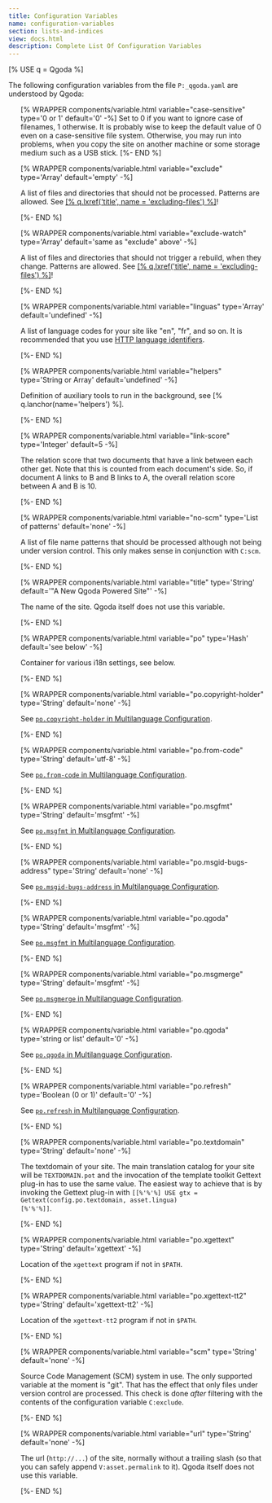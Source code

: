 ```yaml
---
title: Configuration Variables
name: configuration-variables
section: lists-and-indices
view: docs.html
description: Complete List Of Configuration Variables
---
```

<!--qgoda-no-xgettext-->
[% USE q = Qgoda %]
<!--/qgoda-no-xgettext-->

The following configuration variables from the file `P:_qgoda.yaml` are understood by Qgoda:

<!--qgoda-no-xgettext-->
<ul>
[% WRAPPER components/variable.html
   variable="case-sensitive" type='0 or 1'
   default='0' -%]
<!--/qgoda-no-xgettext-->
Set to 0 if you want to ignore case of filenames, 1 otherwise.  It is probably wise to keep the default value of 0 even on a case-sensitive file system.  Otherwise, you may run into problems, when you copy the site on another machine or some storage medium such as a USB stick.
<!--qgoda-no-xgettext-->[%- END %]<!--/qgoda-no-xgettext-->

<!--qgoda-no-xgettext-->
[% WRAPPER components/variable.html
   variable="exclude" type='Array'
   default='empty' -%]
<!--/qgoda-no-xgettext-->
A list of files and directories that should not be processed.  Patterns are allowed.  See <a href="[% q.llink(name = 'excluding-files') %]">[% q.lxref('title', name = 'excluding-files') %]</a>!
<!--qgoda-no-xgettext-->[%- END %]<!--/qgoda-no-xgettext-->

<!--qgoda-no-xgettext-->
[% WRAPPER components/variable.html
   variable="exclude-watch" type='Array'
   default='same as "exclude" above' -%]
<!--/qgoda-no-xgettext-->
A list of files and directories that should not trigger a rebuild, when they change.  Patterns are allowed.  See <a href="[% q.llink(name = 'excluding-files') %]">[% q.lxref('title', name = 'excluding-files') %]</a>!
<!--qgoda-no-xgettext-->[%- END %]<!--/qgoda-no-xgettext-->

<!--qgoda-no-xgettext-->
[% WRAPPER components/variable.html
   variable="linguas" type='Array'
   default='undefined' -%]
<!--/qgoda-no-xgettext-->
A list of language codes for your site like "en", "fr", and so on.  It is recommended that you use <a href="https://tools.ietf.org/html/rfc3066">HTTP language identifiers</a>.
<!--qgoda-no-xgettext-->[%- END %]<!--/qgoda-no-xgettext-->

<!--qgoda-no-xgettext-->
[% WRAPPER components/variable.html
   variable="helpers" type='String or Array'
   default='undefined' -%]
<!--/qgoda-no-xgettext-->
Definition of auxiliary tools to run in the background, see
[% q.lanchor(name='helpers') %].
<!--qgoda-no-xgettext-->[%- END %]<!--/qgoda-no-xgettext-->

<!--qgoda-no-xgettext-->
[% WRAPPER components/variable.html
   variable="link-score" type='Integer'
   default=5 -%]
<!--/qgoda-no-xgettext-->
The relation score that two documents that have a link between each other get.  Note that this is counted from each document's side.  So, if document A links to B and B links to A, the overall relation score between A and B is 10.
<!--qgoda-no-xgettext-->[%- END %]<!--/qgoda-no-xgettext-->

<!--qgoda-no-xgettext-->
[% WRAPPER components/variable.html
   variable="no-scm" type='List of patterns'
   default='none' -%]
<!--/qgoda-no-xgettext-->
A list of file name patterns that should be processed although not being under version control.  This only makes sense in conjunction with <code>C:scm</code>.
<!--qgoda-no-xgettext-->[%- END %]<!--/qgoda-no-xgettext-->

<!--qgoda-no-xgettext-->
[% WRAPPER components/variable.html
   variable="title" type='String'
   default='"A New Qgoda Powered Site"' -%]
<!--/qgoda-no-xgettext-->
The name of the site.  Qgoda itself does not use this variable.
<!--qgoda-no-xgettext-->[%- END %]<!--/qgoda-no-xgettext-->

<!--qgoda-no-xgettext-->
[% WRAPPER components/variable.html
   variable="po" type='Hash'
   default='see below' -%]
<!--/qgoda-no-xgettext-->
Container for various <q-term>i18n</q-term> settings, see below.
<!--qgoda-no-xgettext-->[%- END %]<!--/qgoda-no-xgettext-->

<!--qgoda-no-xgettext-->
[% WRAPPER components/variable.html
   variable="po.copyright-holder" type='String'
   default='none' -%]
<!--/qgoda-no-xgettext-->
See <a href="[% q.llink(name='multilanguage-configuration') %]#po.copyright-holder-code-"><code>po.copyright-holder</code> in Multilanguage Configuration</a>.
<!--qgoda-no-xgettext-->[%- END %]<!--/qgoda-no-xgettext-->

<!--qgoda-no-xgettext-->
[% WRAPPER components/variable.html
   variable="po.from-code" type='String'
   default='utf-8' -%]
<!--/qgoda-no-xgettext-->
See <a href="[% q.llink(name='multilanguage-configuration') %]#po.from-code-code-"><code>po.from-code</code> in Multilanguage Configuration</a>.
<!--qgoda-no-xgettext-->[%- END %]<!--/qgoda-no-xgettext-->

<!--qgoda-no-xgettext-->
[% WRAPPER components/variable.html
   variable="po.msgfmt" type='String'
   default='msgfmt' -%]
<!--/qgoda-no-xgettext-->
See <a href="[% q.llink(name='multilanguage-configuration') %]#po.msgfmt-code-"><code>po.msgfmt</code> in Multilanguage Configuration</a>.
<!--qgoda-no-xgettext-->[%- END %]<!--/qgoda-no-xgettext-->

<!--qgoda-no-xgettext-->
[% WRAPPER components/variable.html
   variable="po.msgid-bugs-address" type='String'
   default='none' -%]
<!--/qgoda-no-xgettext-->
See <a href="[% q.llink(name='multilanguage-configuration') %]#po.msgid-bugs-address-code-"><code>po.msgid-bugs-address</code> in Multilanguage Configuration</a>.
<!--qgoda-no-xgettext-->[%- END %]<!--/qgoda-no-xgettext-->

<!--qgoda-no-xgettext-->
[% WRAPPER components/variable.html
   variable="po.qgoda" type='String'
   default='msgfmt' -%]
<!--/qgoda-no-xgettext-->
See <a href="[% q.llink(name='multilanguage-configuration') %]#po.msgfmt-code-"><code>po.msgfmt</code> in Multilanguage Configuration</a>.
<!--qgoda-no-xgettext-->[%- END %]<!--/qgoda-no-xgettext-->

<!--qgoda-no-xgettext-->
[% WRAPPER components/variable.html
   variable="po.msgmerge" type='String'
   default='msgfmt' -%]
<!--/qgoda-no-xgettext-->
See <a href="[% q.llink(name='multilanguage-configuration') %]#po.msgmerge-code-"><code>po.msgmerge</code> in Multilanguage Configuration</a>.
<!--qgoda-no-xgettext-->[%- END %]<!--/qgoda-no-xgettext-->

<!--qgoda-no-xgettext-->
[% WRAPPER components/variable.html
   variable="po.qgoda" type='string or list'
   default='0' -%]
<!--/qgoda-no-xgettext-->
See <a href="[% q.llink(name='multilanguage-configuration') %]#po.qgoda-code-"><code>po.qgoda</code> in Multilanguage Configuration</a>.
<!--qgoda-no-xgettext-->[%- END %]<!--/qgoda-no-xgettext-->

<!--qgoda-no-xgettext-->
[% WRAPPER components/variable.html
   variable="po.refresh" type='Boolean (0 or 1)'
   default='0' -%]
<!--/qgoda-no-xgettext-->
See <a href="[% q.llink(name='multilanguage-configuration') %]#po.refresh-code-"><code>po.refresh</code> in Multilanguage Configuration</a>.
<!--qgoda-no-xgettext-->[%- END %]<!--/qgoda-no-xgettext-->

<!--qgoda-no-xgettext-->
[% WRAPPER components/variable.html
   variable="po.textdomain" type='String'
   default='none' -%]
<!--/qgoda-no-xgettext-->
The textdomain of your site.  The main translation catalog for your site will be <code>TEXTDOMAIN.pot</code> and the invocation of the template toolkit Gettext plug-in has to use the same value.  The easiest way to achieve that is by invoking the Gettext plug-in with <code>[[%'%'%] USE gtx = Gettext(config.po.textdomain, asset.lingua) [%'%'%]]</code>.
<!--qgoda-no-xgettext-->[%- END %]<!--/qgoda-no-xgettext-->

<!--qgoda-no-xgettext-->
[% WRAPPER components/variable.html
   variable="po.xgettext" type='String'
   default='xgettext' -%]
<!--/qgoda-no-xgettext-->
Location of the <code>xgettext</code> program if not in <code>$PATH</code>.
<!--qgoda-no-xgettext-->[%- END %]<!--/qgoda-no-xgettext-->

<!--qgoda-no-xgettext-->
[% WRAPPER components/variable.html
   variable="po.xgettext-tt2" type='String'
   default='xgettext-tt2' -%]
<!--/qgoda-no-xgettext-->
Location of the <code>xgettext-tt2</code> program if not in <code>$PATH</code>.
<!--qgoda-no-xgettext-->[%- END %]<!--/qgoda-no-xgettext-->

<!--qgoda-no-xgettext-->
[% WRAPPER components/variable.html
   variable="scm" type='String'
   default='none' -%]
<!--/qgoda-no-xgettext-->
Source Code Management (SCM) system in use.  The only supported variable at the moment is "git".  That has the effect that only files under version control are processed.  This check is done *after* filtering with the contents of the configuration variable <code>C:exclude</code>.
<!--qgoda-no-xgettext-->[%- END %]<!--/qgoda-no-xgettext-->

<!--qgoda-no-xgettext-->
[% WRAPPER components/variable.html
   variable="url" type='String'
   default='none' -%]
<!--/qgoda-no-xgettext-->
The url (<code>http://...</code>) of the site, normally without a trailing slash (so that you can safely append <code>V:asset.permalink</code> to it).  Qgoda itself does not use this variable.
<!--qgoda-no-xgettext-->[%- END %]<!--/qgoda-no-xgettext-->
<!--qgoda-no-xgettext-->
</ul>
<!--/qgoda-no-xgettext-->
